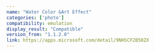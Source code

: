 ```yaml
---
name: "Water Color &Art Effect"
categories: ['photo']
compatibility: emulation
display_result: "Compatible"
version_from: "1.1.2.0"
link: https://apps.microsoft.com/detail/9NHSCF2B50ZX
---
```

